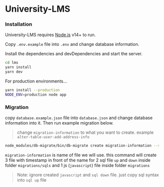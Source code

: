 # University-LMS

### Installation

University-LMS requires [Node.js](https://nodejs.org/) v14+ to run.

Copy ```.env.example``` file into ```.env``` and change database information.

Install the dependencies and devDependencies and start the server.

```sh
cd lms
yarn install
yarn dev
```

For production environments...

```sh
yarn install --production
NODE_ENV=production node app
```

### Migration

copy ```database.example.json``` file into ```database.json``` and change database information into it. Then run example migration below.
> change ```migration-information``` to what you want to create. example ```alter-table-user-add-address-info```

```sh
node_modules/db-migrate/bin/db-migrate create migration-information --sql-file
```

```migration-information``` is name of file we will use.
this command will create 3 file with timestamp in front of the name for 2 sql file ```up``` and ```down``` inside folder ```migrations/sqls``` and 1 js (```javascript```) file inside folder ```migrations```
> Note: ignore created ```javascript``` and ```sql down``` file. just copy sql syntax into ```sql up``` file